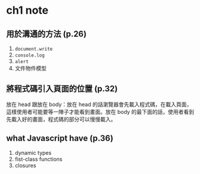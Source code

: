 # ch1 note

## 用於溝通的方法 (p.26)
1. `document.write`
2. `console.log`
3. `alert`
4. 文件物件模型

## 將程式碼引入頁面的位置 (p.32)
放在 head 跟放在 body：放在 head 的話瀏覽器會先載入程式碼，在載入頁面，這樣使用者可能要等一陣子才能看到畫面。放在 body 的最下面的話，使用者看到先載入好的畫面，程式碼的部分可以慢慢載入。

## what Javascript have (p.36)
1. dynamic types
2. fist-class functions
3. closures
